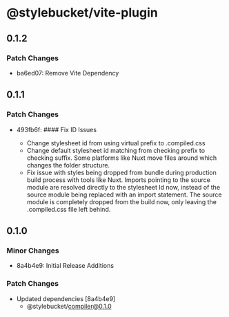 # @stylebucket/vite-plugin

## 0.1.2

### Patch Changes

- ba6ed07: Remove Vite Dependency

## 0.1.1

### Patch Changes

- 493fb6f: #### Fix ID Issues

  - Change stylesheet id from using virtual prefix to .compiled.css
  - Change default stylesheet id matching from checking prefix to checking suffix. Some platforms like Nuxt move files around which changes the folder structure.
  - Fix issue with styles being dropped from bundle during production build process with tools like Nuxt. Imports pointing to the source module are resolved directly to the stylesheet Id now, instead of the source module being replaced with an import statement. The source module is completely dropped from the build now, only leaving the .compiled.css file left behind.

## 0.1.0

### Minor Changes

- 8a4b4e9: Initial Release Additions

### Patch Changes

- Updated dependencies [8a4b4e9]
  - @stylebucket/compiler@0.1.0
